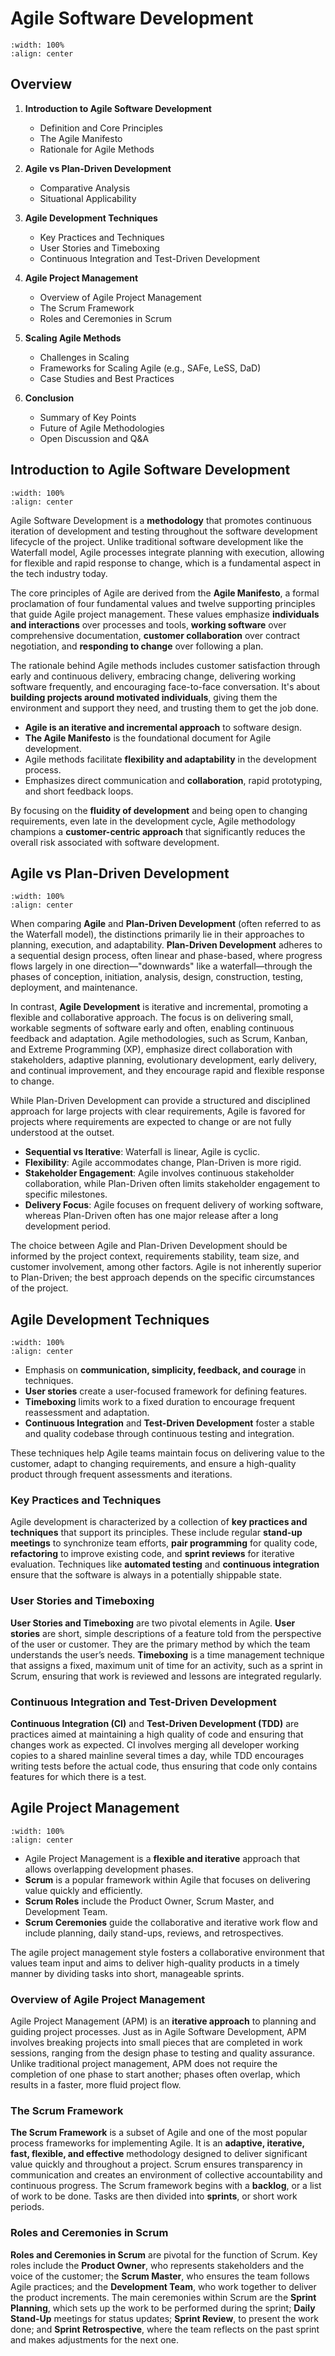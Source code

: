 # Agile Software Development

```{image} figs/agile-cover.png
:width: 100%
:align: center
```

## Overview

1. **Introduction to Agile Software Development**

   - Definition and Core Principles
   - The Agile Manifesto
   - Rationale for Agile Methods

2. **Agile vs Plan-Driven Development**

   - Comparative Analysis
   - Situational Applicability

3. **Agile Development Techniques**

   - Key Practices and Techniques
   - User Stories and Timeboxing
   - Continuous Integration and Test-Driven Development

4. **Agile Project Management**

   - Overview of Agile Project Management
   - The Scrum Framework
   - Roles and Ceremonies in Scrum

5. **Scaling Agile Methods**

   - Challenges in Scaling
   - Frameworks for Scaling Agile (e.g., SAFe, LeSS, DaD)
   - Case Studies and Best Practices

6. **Conclusion**
   - Summary of Key Points
   - Future of Agile Methodologies
   - Open Discussion and Q&A

## Introduction to Agile Software Development

```{image} figs/agile-manifesto.png
:width: 100%
:align: center
```

Agile Software Development is a **methodology** that promotes continuous iteration of development and testing throughout the software development lifecycle of the project. Unlike traditional software development like the Waterfall model, Agile processes integrate planning with execution, allowing for flexible and rapid response to change, which is a fundamental aspect in the tech industry today.

The core principles of Agile are derived from the **Agile Manifesto**, a formal proclamation of four fundamental values and twelve supporting principles that guide Agile project management. These values emphasize **individuals and interactions** over processes and tools, **working software** over comprehensive documentation, **customer collaboration** over contract negotiation, and **responding to change** over following a plan.

The rationale behind Agile methods includes customer satisfaction through early and continuous delivery, embracing change, delivering working software frequently, and encouraging face-to-face conversation. It's about **building projects around motivated individuals**, giving them the environment and support they need, and trusting them to get the job done.

- **Agile is an iterative and incremental approach** to software design.
- **The Agile Manifesto** is the foundational document for Agile development.
- Agile methods facilitate **flexibility and adaptability** in the development process.
- Emphasizes direct communication and **collaboration**, rapid prototyping, and short feedback loops.

By focusing on the **fluidity of development** and being open to changing requirements, even late in the development cycle, Agile methodology champions a **customer-centric approach** that significantly reduces the overall risk associated with software development.

## Agile vs Plan-Driven Development

```{image} figs/agile-vs-plan-driven.png
:width: 100%
:align: center
```

When comparing **Agile** and **Plan-Driven Development** (often referred to as the Waterfall model), the distinctions primarily lie in their approaches to planning, execution, and adaptability. **Plan-Driven Development** adheres to a sequential design process, often linear and phase-based, where progress flows largely in one direction—"downwards" like a waterfall—through the phases of conception, initiation, analysis, design, construction, testing, deployment, and maintenance.

In contrast, **Agile Development** is iterative and incremental, promoting a flexible and collaborative approach. The focus is on delivering small, workable segments of software early and often, enabling continuous feedback and adaptation. Agile methodologies, such as Scrum, Kanban, and Extreme Programming (XP), emphasize direct collaboration with stakeholders, adaptive planning, evolutionary development, early delivery, and continual improvement, and they encourage rapid and flexible response to change.

While Plan-Driven Development can provide a structured and disciplined approach for large projects with clear requirements, Agile is favored for projects where requirements are expected to change or are not fully understood at the outset.

- **Sequential vs Iterative**: Waterfall is linear, Agile is cyclic.
- **Flexibility**: Agile accommodates change, Plan-Driven is more rigid.
- **Stakeholder Engagement**: Agile involves continuous stakeholder collaboration, while Plan-Driven often limits stakeholder engagement to specific milestones.
- **Delivery Focus**: Agile focuses on frequent delivery of working software, whereas Plan-Driven often has one major release after a long development period.

The choice between Agile and Plan-Driven Development should be informed by the project context, requirements stability, team size, and customer involvement, among other factors. Agile is not inherently superior to Plan-Driven; the best approach depends on the specific circumstances of the project.

## Agile Development Techniques

```{image} figs/agile-techniques.png
:width: 100%
:align: center
```

- Emphasis on **communication, simplicity, feedback, and courage** in techniques.
- **User stories** create a user-focused framework for defining features.
- **Timeboxing** limits work to a fixed duration to encourage frequent reassessment and adaptation.
- **Continuous Integration** and **Test-Driven Development** foster a stable and quality codebase through continuous testing and integration.

These techniques help Agile teams maintain focus on delivering value to the customer, adapt to changing requirements, and ensure a high-quality product through frequent assessments and iterations.

### Key Practices and Techniques

Agile development is characterized by a collection of **key practices and techniques** that support its principles. These include regular **stand-up meetings** to synchronize team efforts, **pair programming** for quality code, **refactoring** to improve existing code, and **sprint reviews** for iterative evaluation. Techniques like **automated testing** and **continuous integration** ensure that the software is always in a potentially shippable state.

### User Stories and Timeboxing

**User Stories and Timeboxing** are two pivotal elements in Agile. **User stories** are short, simple descriptions of a feature told from the perspective of the user or customer. They are the primary method by which the team understands the user’s needs. **Timeboxing** is a time management technique that assigns a fixed, maximum unit of time for an activity, such as a sprint in Scrum, ensuring that work is reviewed and lessons are integrated regularly.

### Continuous Integration and Test-Driven Development

**Continuous Integration (CI)** and **Test-Driven Development (TDD)** are practices aimed at maintaining a high quality of code and ensuring that changes work as expected. CI involves merging all developer working copies to a shared mainline several times a day, while TDD encourages writing tests before the actual code, thus ensuring that code only contains features for which there is a test.

## Agile Project Management

```{image} figs/agile-project-management.png
:width: 100%
:align: center
```

- Agile Project Management is a **flexible and iterative** approach that allows overlapping development phases.
- **Scrum** is a popular framework within Agile that focuses on delivering value quickly and efficiently.
- **Scrum Roles** include the Product Owner, Scrum Master, and Development Team.
- **Scrum Ceremonies** guide the collaborative and iterative work flow and include planning, daily stand-ups, reviews, and retrospectives.

The agile project management style fosters a collaborative environment that values team input and aims to deliver high-quality products in a timely manner by dividing tasks into short, manageable sprints.

### Overview of Agile Project Management

Agile Project Management (APM) is an **iterative approach** to planning and guiding project processes. Just as in Agile Software Development, APM involves breaking projects into small pieces that are completed in work sessions, ranging from the design phase to testing and quality assurance. Unlike traditional project management, APM does not require the completion of one phase to start another; phases often overlap, which results in a faster, more fluid project flow.

### The Scrum Framework

**The Scrum Framework** is a subset of Agile and one of the most popular process frameworks for implementing Agile. It is an **adaptive, iterative, fast, flexible, and effective** methodology designed to deliver significant value quickly and throughout a project. Scrum ensures transparency in communication and creates an environment of collective accountability and continuous progress. The Scrum framework begins with a **backlog**, or a list of work to be done. Tasks are then divided into **sprints**, or short work periods.

### Roles and Ceremonies in Scrum

**Roles and Ceremonies in Scrum** are pivotal for the function of Scrum. Key roles include the **Product Owner**, who represents stakeholders and the voice of the customer; the **Scrum Master**, who ensures the team follows Agile practices; and the **Development Team**, who work together to deliver the product increments. The main ceremonies within Scrum are the **Sprint Planning**, which sets up the work to be performed during the sprint; **Daily Stand-Up** meetings for status updates; **Sprint Review**, to present the work done; and **Sprint Retrospective**, where the team reflects on the past sprint and makes adjustments for the next one.
